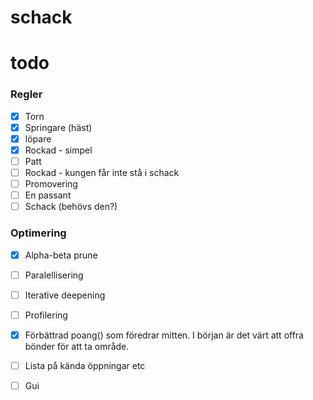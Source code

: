 # schack

# todo
### Regler
- [x] Torn
- [x] Springare (häst)
- [x] löpare
- [x] Rockad - simpel
- [ ] Patt
- [ ] Rockad - kungen får inte stå i schack
- [ ] Promovering
- [ ] En passant
- [ ] Schack (behövs den?)

### Optimering
- [x] Alpha-beta prune
- [ ] Paralellisering
- [ ] Iterative deepening
- [ ] Profilering
- [x] Förbättrad poang() som föredrar mitten. I början är det värt att offra bönder för att ta område.
- [ ] Lista på kända öppningar etc
- [ ] Gui


